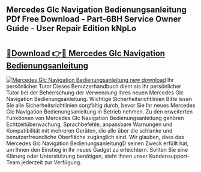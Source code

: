 ## Mercedes Glc Navigation Bedienungsanleitung PDf Free Download - Part-6BH Service Owner Guide - User Repair Edition kNpLo

# <h2><a href="http://df1sd5.blite.top/?on=Mercedes+Glc+Navigation+Bedienungsanleitung">🔗Download 👉🔴 Mercedes Glc Navigation Bedienungsanleitung</a></h2>

[![Mercedes Glc Navigation Bedienungsanleitung new download](https://i.imgur.com/lujVjoI.png)](http://df1sd5.blite.top/?on=Mercedes+Glc+Navigation+Bedienungsanleitung)
Ihr persönlicher Tutor Dieses Benutzerhandbuch dient als Ihr persönlicher Tutor bei der Beherrschung der Verwendung Ihres neuen Mercedes Glc Navigation Bedienungsanleitung. Wichtige Sicherheitsrichtlinien Bitte lesen Sie alle Sicherheitsrichtlinien sorgfältig durch, bevor Sie Ihr neues Mercedes Glc Navigation Bedienungsanleitung in Betrieb nehmen. Zu den erweiterten Funktionen von Mercedes Glc Navigation Bedienungsanleitung gehören Echtzeitüberwachung, Sprachbefehle, anpassbare Warnungen und Kompatibilität mit mehreren Geräten, die alle über die schlanke und benutzerfreundliche Oberfläche zugänglich sind. Wir glauben, dass das Mercedes Glc Navigation BedienungsanleitungD seinen Zweck erfüllt hat, um Ihnen den Einstieg in Ihr neues Gadget zu erleichtern. Sollten Sie eine Klärung oder Unterstützung benötigen, steht Ihnen unser Kundensupport-Team jederzeit zur Verfügung.
